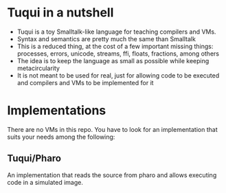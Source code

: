 # Tuqui in a nutshell

- Tuqui is a toy Smalltalk-like language for teaching compilers and VMs.
- Syntax and semantics are pretty much the same than Smalltalk
- This is a reduced thing, at the cost of a few important missing things: processes, errors, unicode, streams, ffi, floats, fractions, among others
- The idea is to keep the language as small as possible while keeping metacircularity
- It is not meant to be used for real, just for allowing code to be executed and compilers and VMs to be implemented for it

# Implementations

There are no VMs in this repo. You have to look for an implementation that suits your needs among the following:

 ## Tuqui/Pharo

 An implementation that reads the source from pharo and allows executing code in a simulated image.

